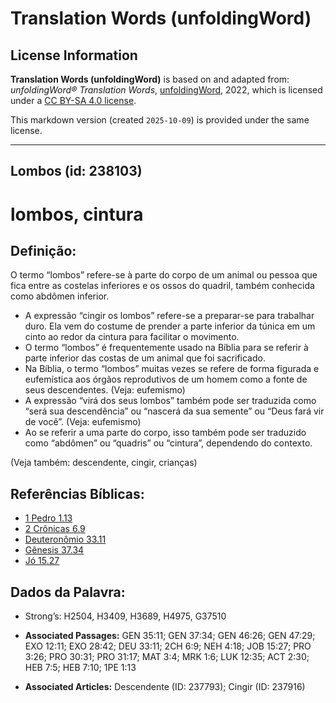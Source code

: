 # Translation Words (unfoldingWord)

## License Information

**Translation Words (unfoldingWord)** is based on and adapted from: _unfoldingWord® Translation Words_, [unfoldingWord](https://unfoldingword.org/utw), 2022, which is licensed under a [CC BY-SA 4.0 license](https://creativecommons.org/licenses/by-sa/4.0/legalcode.en).

This markdown version (created `2025-10-09`) is provided under the same license.



--------------------------------

## Lombos (id: 238103)

lombos, cintura
===============

Definição:
----------

O termo “lombos” refere\-se à parte do corpo de um animal ou pessoa que fica entre as costelas inferiores e os ossos do quadril, também conhecida como abdômen inferior.

* A expressão “cingir os lombos” refere\-se a preparar\-se para trabalhar duro. Ela vem do costume de prender a parte inferior da túnica em um cinto ao redor da cintura para facilitar o movimento.
* O termo “lombos” é frequentemente usado na Bíblia para se referir à parte inferior das costas de um animal que foi sacrificado.
* Na Bíblia, o termo “lombos” muitas vezes se refere de forma figurada e eufemística aos órgãos reprodutivos de um homem como a fonte de seus descendentes. (Veja: eufemismo)
* A expressão “virá dos seus lombos” também pode ser traduzida como “será sua descendência” ou “nascerá da sua semente” ou “Deus fará vir de você”. (Veja: eufemismo)
* Ao se referir a uma parte do corpo, isso também pode ser traduzido como “abdômen” ou “quadris” ou “cintura”, dependendo do contexto.

(Veja também: descendente, cingir, crianças)

Referências Bíblicas:
---------------------

* [1 Pedro 1\.13](https://ref.ly/1Pet1:13)
* [2 Crônicas 6\.9](https://ref.ly/2Chr6:9)
* [Deuteronômio 33\.11](https://ref.ly/Deut33:11)
* [Gênesis 37\.34](https://ref.ly/Gen37:34)
* [Jó 15\.27](https://ref.ly/Job15:27)

Dados da Palavra:
-----------------

* Strong’s: H2504, H3409, H3689, H4975, G37510

* **Associated Passages:** GEN 35:11; GEN 37:34; GEN 46:26; GEN 47:29; EXO 12:11; EXO 28:42; DEU 33:11; 2CH 6:9; NEH 4:18; JOB 15:27; PRO 3:26; PRO 30:31; PRO 31:17; MAT 3:4; MRK 1:6; LUK 12:35; ACT 2:30; HEB 7:5; HEB 7:10; 1PE 1:13
* **Associated Articles:** Descendente (ID: 237793); Cingir (ID: 237916)

